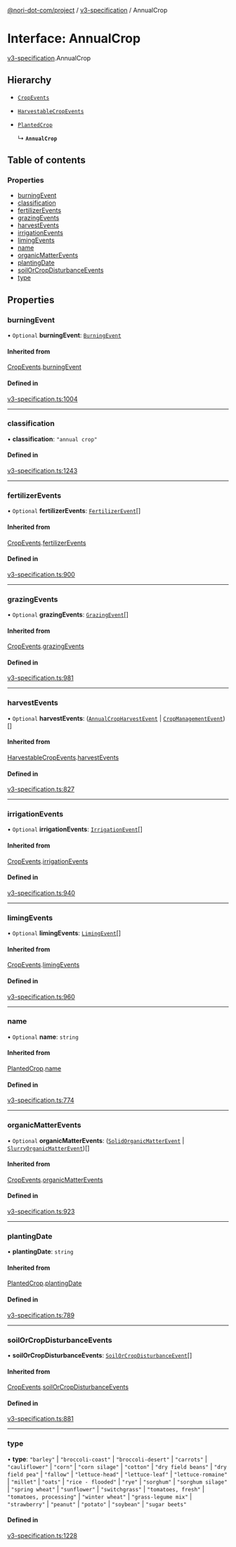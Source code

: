 [@nori-dot-com/project](../README.md) / [v3-specification](../modules/v3_specification.md) / AnnualCrop

# Interface: AnnualCrop

[v3-specification](../modules/v3_specification.md).AnnualCrop

## Hierarchy

- [`CropEvents`](v3_specification.CropEvents.md)

- [`HarvestableCropEvents`](v3_specification.HarvestableCropEvents.md)

- [`PlantedCrop`](v3_specification.PlantedCrop.md)

  ↳ **`AnnualCrop`**

## Table of contents

### Properties

- [burningEvent](v3_specification.AnnualCrop.md#burningevent)
- [classification](v3_specification.AnnualCrop.md#classification)
- [fertilizerEvents](v3_specification.AnnualCrop.md#fertilizerevents)
- [grazingEvents](v3_specification.AnnualCrop.md#grazingevents)
- [harvestEvents](v3_specification.AnnualCrop.md#harvestevents)
- [irrigationEvents](v3_specification.AnnualCrop.md#irrigationevents)
- [limingEvents](v3_specification.AnnualCrop.md#limingevents)
- [name](v3_specification.AnnualCrop.md#name)
- [organicMatterEvents](v3_specification.AnnualCrop.md#organicmatterevents)
- [plantingDate](v3_specification.AnnualCrop.md#plantingdate)
- [soilOrCropDisturbanceEvents](v3_specification.AnnualCrop.md#soilorcropdisturbanceevents)
- [type](v3_specification.AnnualCrop.md#type)

## Properties

### burningEvent

• `Optional` **burningEvent**: [`BurningEvent`](v3_specification.BurningEvent.md)

#### Inherited from

[CropEvents](v3_specification.CropEvents.md).[burningEvent](v3_specification.CropEvents.md#burningevent)

#### Defined in

[v3-specification.ts:1004](https://github.com/nori-dot-eco/nori-dot-com/blob/efae8bc/packages/project/src/v3-specification.ts#L1004)

___

### classification

• **classification**: ``"annual crop"``

#### Defined in

[v3-specification.ts:1243](https://github.com/nori-dot-eco/nori-dot-com/blob/efae8bc/packages/project/src/v3-specification.ts#L1243)

___

### fertilizerEvents

• `Optional` **fertilizerEvents**: [`FertilizerEvent`](v3_specification.FertilizerEvent.md)[]

#### Inherited from

[CropEvents](v3_specification.CropEvents.md).[fertilizerEvents](v3_specification.CropEvents.md#fertilizerevents)

#### Defined in

[v3-specification.ts:900](https://github.com/nori-dot-eco/nori-dot-com/blob/efae8bc/packages/project/src/v3-specification.ts#L900)

___

### grazingEvents

• `Optional` **grazingEvents**: [`GrazingEvent`](v3_specification.GrazingEvent.md)[]

#### Inherited from

[CropEvents](v3_specification.CropEvents.md).[grazingEvents](v3_specification.CropEvents.md#grazingevents)

#### Defined in

[v3-specification.ts:981](https://github.com/nori-dot-eco/nori-dot-com/blob/efae8bc/packages/project/src/v3-specification.ts#L981)

___

### harvestEvents

• `Optional` **harvestEvents**: ([`AnnualCropHarvestEvent`](v3_specification.AnnualCropHarvestEvent.md) \| [`CropManagementEvent`](v3_specification.CropManagementEvent.md))[]

#### Inherited from

[HarvestableCropEvents](v3_specification.HarvestableCropEvents.md).[harvestEvents](v3_specification.HarvestableCropEvents.md#harvestevents)

#### Defined in

[v3-specification.ts:827](https://github.com/nori-dot-eco/nori-dot-com/blob/efae8bc/packages/project/src/v3-specification.ts#L827)

___

### irrigationEvents

• `Optional` **irrigationEvents**: [`IrrigationEvent`](v3_specification.IrrigationEvent.md)[]

#### Inherited from

[CropEvents](v3_specification.CropEvents.md).[irrigationEvents](v3_specification.CropEvents.md#irrigationevents)

#### Defined in

[v3-specification.ts:940](https://github.com/nori-dot-eco/nori-dot-com/blob/efae8bc/packages/project/src/v3-specification.ts#L940)

___

### limingEvents

• `Optional` **limingEvents**: [`LimingEvent`](v3_specification.LimingEvent.md)[]

#### Inherited from

[CropEvents](v3_specification.CropEvents.md).[limingEvents](v3_specification.CropEvents.md#limingevents)

#### Defined in

[v3-specification.ts:960](https://github.com/nori-dot-eco/nori-dot-com/blob/efae8bc/packages/project/src/v3-specification.ts#L960)

___

### name

• `Optional` **name**: `string`

#### Inherited from

[PlantedCrop](v3_specification.PlantedCrop.md).[name](v3_specification.PlantedCrop.md#name)

#### Defined in

[v3-specification.ts:774](https://github.com/nori-dot-eco/nori-dot-com/blob/efae8bc/packages/project/src/v3-specification.ts#L774)

___

### organicMatterEvents

• `Optional` **organicMatterEvents**: ([`SolidOrganicMatterEvent`](v3_specification.SolidOrganicMatterEvent.md) \| [`SlurryOrganicMatterEvent`](v3_specification.SlurryOrganicMatterEvent.md))[]

#### Inherited from

[CropEvents](v3_specification.CropEvents.md).[organicMatterEvents](v3_specification.CropEvents.md#organicmatterevents)

#### Defined in

[v3-specification.ts:923](https://github.com/nori-dot-eco/nori-dot-com/blob/efae8bc/packages/project/src/v3-specification.ts#L923)

___

### plantingDate

• **plantingDate**: `string`

#### Inherited from

[PlantedCrop](v3_specification.PlantedCrop.md).[plantingDate](v3_specification.PlantedCrop.md#plantingdate)

#### Defined in

[v3-specification.ts:789](https://github.com/nori-dot-eco/nori-dot-com/blob/efae8bc/packages/project/src/v3-specification.ts#L789)

___

### soilOrCropDisturbanceEvents

• **soilOrCropDisturbanceEvents**: [`SoilOrCropDisturbanceEvent`](v3_specification.SoilOrCropDisturbanceEvent.md)[]

#### Inherited from

[CropEvents](v3_specification.CropEvents.md).[soilOrCropDisturbanceEvents](v3_specification.CropEvents.md#soilorcropdisturbanceevents)

#### Defined in

[v3-specification.ts:881](https://github.com/nori-dot-eco/nori-dot-com/blob/efae8bc/packages/project/src/v3-specification.ts#L881)

___

### type

• **type**: ``"barley"`` \| ``"broccoli-coast"`` \| ``"broccoli-desert"`` \| ``"carrots"`` \| ``"cauliflower"`` \| ``"corn"`` \| ``"corn silage"`` \| ``"cotton"`` \| ``"dry field beans"`` \| ``"dry field pea"`` \| ``"fallow"`` \| ``"lettuce-head"`` \| ``"lettuce-leaf"`` \| ``"lettuce-romaine"`` \| ``"millet"`` \| ``"oats"`` \| ``"rice - flooded"`` \| ``"rye"`` \| ``"sorghum"`` \| ``"sorghum silage"`` \| ``"spring wheat"`` \| ``"sunflower"`` \| ``"switchgrass"`` \| ``"tomatoes, fresh"`` \| ``"tomatoes, processing"`` \| ``"winter wheat"`` \| ``"grass-legume mix"`` \| ``"strawberry"`` \| ``"peanut"`` \| ``"potato"`` \| ``"soybean"`` \| ``"sugar beets"``

#### Defined in

[v3-specification.ts:1228](https://github.com/nori-dot-eco/nori-dot-com/blob/efae8bc/packages/project/src/v3-specification.ts#L1228)
